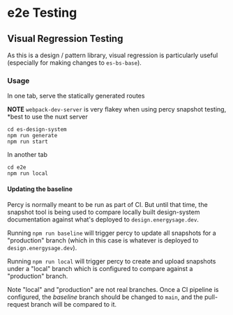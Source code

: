 # e2e Testing

## Visual Regression Testing

As this is a design / pattern library, visual regression is particularly useful (especially for making changes to `es-bs-base`).

### Usage

In one tab, serve the statically generated routes

**NOTE** `webpack-dev-server` is very flakey when using percy snapshot testing,
*best to use the nuxt server

```
cd es-design-system
npm run generate
npm run start
```

In another tab

```
cd e2e
npm run local
```

#### Updating the baseline

Percy is normally meant to be run as part of CI. But until that time, the snapshot tool is being used to compare locally built design-system documentation against what's deployed to `design.energysage.dev`.

Running `npm run baseline` will trigger percy to update all snapshots for a "production" branch (which in this case is whatever is deployed to `design.energysage.dev`).

Running `npm run local` will trigger percy to create and upload snapshots under a "local" branch which is configured to compare against a "production" branch.

Note "local" and "production" are not real branches. Once a CI pipeline is configured, the *baseline* branch should be changed to `main`, and the pull-request branch will be compared to it.

